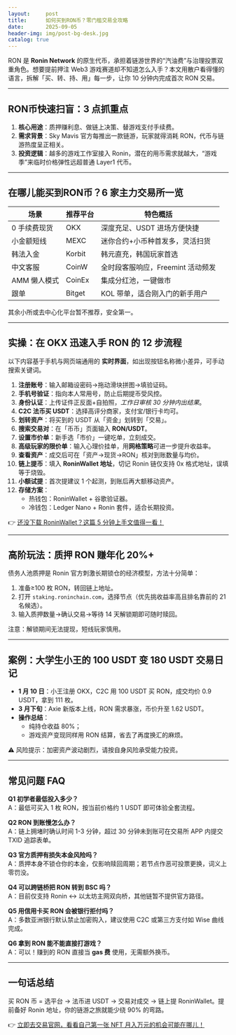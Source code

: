 ```yaml
---
layout:     post
title:      如何买到RON币？零门槛交易全攻略
date:       2025-09-05
header-img: img/post-bg-desk.jpg
catalog: true
---
```


RON 是 **Ronin Network** 的原生代币，承担着链游世界的“汽油费”与治理投票双重角色。想要提前押注 Web3 游戏赛道却不知道怎么入手？本文用散户看得懂的语言，拆解「买、转、持、用」每一步，让你 10 分钟内完成首次 RON 交易。

---

## RON币快速扫盲：3 点抓重点

1. **核心用途**：质押赚利息、做链上决策、替游戏支付手续费。  
2. **需求背景**：Sky Mavis 官方每推出一款链游，玩家就得消耗 RON，代币与链游热度呈正相关。  
3. **投资逻辑**：越多的游戏工作室接入 Ronin，潜在的用币需求就越大，“游戏季”来临时价格弹性远超普通 Layer1 代币。

---

## 在哪儿能买到RON币？6 家主力交易所一览

| 场景 | 推荐平台 | 特色概括 |
| --- | --- | --- |
| 0 手续费现货 | OKX | 深度充足、USDT 进场方便快捷 |
| 小金额短线 | MEXC | 迷你合约+小币种首发多，灵活扫货 |
| 韩法入金 | Korbit | 韩元直充，韩国玩家首选 |
| 中文客服 | CoinW | 全时段客服响应，Freemint 活动频发 |
| AMM 懒人模式 | CoinEx | 集成分红池，一键做市 |
| 跟单 | Bitget | KOL 带单，适合刚入门的新手用户 |

其余小所或去中心化平台暂不推荐，安全第一。

---

## 实操：在 OKX 迅速入手 RON 的 12 步流程

以下内容基于手机与网页端通用的 **实时界面**，如出现按钮名称微小差异，可手动搜索关键词。

1. **注册账号**：输入邮箱设密码→拖动滑块拼图→填验证码。  
2. **手机号验证**：指向本人常用号，防止后期提币受风控。  
3. **身份认证**：上传证件正反面+自拍照，*工作日审核 30 分钟内出结果*。  
4. **C2C 法币买 USDT**：选择高评分商家，支付宝/银行卡均可。  
5. **划转资产**：将买到的 USDT 从「资金」划转到「交易」。  
6. **搜索交易对**：在「币币」页面输入 **RON/USDT**。  
7. **设置市价单**：新手选「市价」一键吃单，立刻成交。  
8. **高级玩家的限价单**：输入心理价挂单，用**网格策略**可进一步提升收益率。  
9. **查看资产**：成交后可在「资产→现货→RON」核对到账数量与均价。  
10. **链上提币**：填入 **RoninWallet 地址**，切记 Ronin 链仅支持 0x 格式地址，误填等于烧毁。  
11. **小额试提**：首次提建议 1 个起测，到账后再大额移动资产。  
12. **存储方案**：  
    - 热钱包：RoninWallet + 谷歌验证器。  
    - 冷钱包：Ledger Nano + Ronin 套件，适合长期投资。

👉 [还没下载 RoninWallet？这篇 5 分钟上手文值得一看！](https://okxdog.com/)

---

## 高阶玩法：质押 RON 赚年化 20%+

债务人池质押是 Ronin 官方刺激长期锁仓的经济模型，方法十分简单：

1. 准备≥100 枚 RON，转回链上地址。  
2. 打开 `staking.roninchain.com`，选择节点（优先挑收益率高且排名靠前的 21 名候选）。  
3. 输入质押数量→确认交易→等待 14 天解锁期即可随时赎回。

注意：解锁期间无法提现，短线玩家慎用。

---

## 案例：大学生小王的 100 USDT 变 180 USDT 交易日记

- **1 月 10 日**：小王注册 OKX，C2C 用 100 USDT 买 RON，成交均价 0.9 USDT，拿到 111 枚。  
- **3 月下旬**：Axie 新版本上线，RON 需求暴涨，币价升至 1.62 USDT。  
- **操作总结**：  
  - 纯持仓收益 80%；  
  - 游戏资产变现同样用 RON 结算，省去了再度换汇的麻烦。

⚠️ 风险提示：加密资产波动剧烈，请按自身风险承受能力投资。

---

## 常见问题 FAQ

**Q1 初学者最低投入多少？**  
A：最低可买入 1 枚 RON，按当前价格约 1 USDT 即可体验全套流程。

**Q2 RON 到账慢怎么办？**  
A：链上拥堵时确认时间 1-3 分钟，超过 30 分钟未到账可在交易所 APP 内提交 TXID 追踪表单。

**Q3 官方质押有损失本金风险吗？**  
A：质押本身不锁仓你的本金，仅影响赎回周期；若节点作恶可投票更换，词义上零罚没。

**Q4 可以跨链桥把 RON 转到 BSC 吗？**  
A：目前仅支持 Ronin ↔ 以太坊主网双向桥，其他链暂不提供官方路径。

**Q5 用信用卡买 RON 会被银行拒付吗？**  
A：多数亚洲银行默认禁止加密购入，建议使用 C2C 或第三方支付如 Wise 曲线完成。

**Q6 拿到 RON 能不能直接打游戏？**  
A：可以！赚到的 RON 直接当 **gas 费** 使用，无需额外换币。

---

## 一句话总结

买 RON 币 = 选平台 → 法币进 USDT → 交易对成交 → 链上提 RoninWallet。提前备好 Ronin 地址，你的链游之旅就能少绕 90% 的弯路。

👉 [立即去交易官网，看看自己第一张 NFT 月入万元的机会可能在哪儿！](https://okxdog.com/)